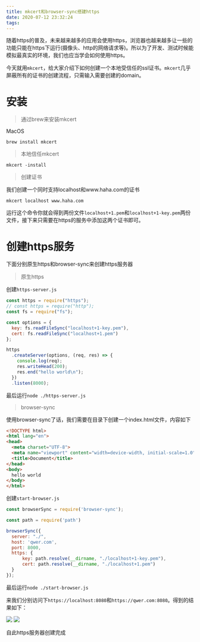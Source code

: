 ```yaml
---
title: mkcert和browser-sync搭建https
date: 2020-07-12 23:32:24
tags:
---
```


随着https的普及，未来越来越多的应用会使用https，浏览器也越来越多让一些的功能只能在https下运行(摄像头、http的网络请求等)。所以为了开发、测试时候能模拟最真实的环境，我们也应当学会如何使用https。

今天就用`mkcert`，给大家介绍下如何创建一个本地受信任的ssl证书。`mkcert`几乎屏蔽所有的证书的创建流程，只需输入需要创建的domain。

# 安装

> 通过brew来安装mkcert

MacOS

``` ssh
brew install mkcert
```

> 本地信任mkcert

```ssh
mkcert -install
```

> 创建证书

我们创建一个同时支持localhost和www.haha.com的证书

```ssh
mkcert localhost www.haha.com
```

运行这个命令你就会得到两份文件`localhost+1.pem`和`localhost+1-key.pem`两份文件，接下来只需要在https的服务中添加这两个证书即可。

# 创建https服务

下面分别原生https和browser-sync来创建https服务器

> 原生https

创建`https-server.js`

```javascript
const https = require("https");
// const https = require("http");
const fs = require("fs");

const options = {
  key: fs.readFileSync("localhost+1-key.pem"),
  cert: fs.readFileSync("localhost+1.pem")
};

https
  .createServer(options, (req, res) => {
    console.log(req);
    res.writeHead(200);
    res.end("hello world\n");
  })
  .listen(8000);
```

最后运行`node ./https-server.js`

> browser-sync

使用browser-sync了话，我们需要在目录下创建一个index.html文件，内容如下

``` html
<!DOCTYPE html>
<html lang="en">
<head>
  <meta charset="UTF-8">
  <meta name="viewport" content="width=device-width, initial-scale=1.0">
  <title>Document</title>
</head>
<body>
  hello world
</body>
</html>
```

创建`start-browser.js`


```javascript
const browserSync = require('browser-sync');

const path = require('path')

browserSync({
  server: "./",
  host: 'qwer.com',
  port: 8000,
  https: {
      key: path.resolve(__dirname, "./localhost+1-key.pem"),
      cert: path.resolve(__dirname, "./localhost+1.pem")
  }
});
```

最后运行`node ./start-browser.js`

来我们分别访问下`https://localhost:8080`和`https://qwer.com:8080`。得到的结果如下：

![](https://pic2.zhimg.com/v2-212a01daea6bdb106d4f991ebe4b03c9_b.png)
![](https://pic2.zhimg.com/v2-6755ca1b517ed36db5f9171020335fc9_b.png)


自此https服务器创建完成